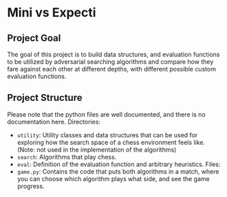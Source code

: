 # Mini vs Expecti
## Project Goal
The goal of this project is to build data structures, and evaluation functions to be utilized by adversarial searching
algorithms and compare how they fare against each other at different depths, with different possible custom evaluation functions.
## Project Structure
Please note that the python files are well documented, and there is no documentation here.
Directories:
- `utility`: Utility classes and data structures that can be used for exploring how the search space of a chess environment feels like. (Note: not used in the implementation of the algorithms)
- `search`: Algorithms that play chess.
- `eval`: Definition of the evaluation function and arbitrary heuristics.
Files:
- `game.py`: Contains the code that puts both algorithms in a match, where you can choose which algorithm plays what side, and see the game progress.
